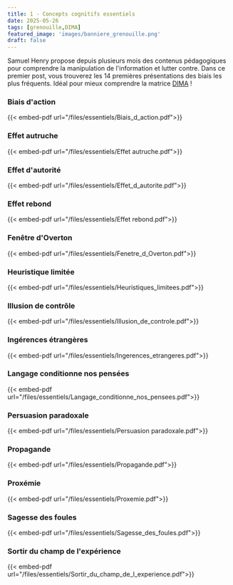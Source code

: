 ```yaml
---
title: 1 - Concepts cognitifs essentiels
date: 2025-05-26
tags: [grenouille,DIMA]
featured_image: 'images/banniere_grenouille.png'
draft: false
---
```


Samuel Henry propose depuis plusieurs mois des contenus pédagogiques pour comprendre la manipulation de l'information et lutter contre.
Dans ce premier post, vous trouverez les 14 premières présentations des biais les plus fréquents.
Idéal pour mieux comprendre la matrice [DIMA](https://m82-project.org/ressources/framework_dima_presentation:) !

### Biais d'action

{{< embed-pdf url="/files/essentiels/Biais_d_action.pdf">}}

### Effet autruche

{{< embed-pdf url="/files/essentiels/Effet autruche.pdf">}}

### Effet d'autorité

{{< embed-pdf url="/files/essentiels/Effet_d_autorite.pdf">}}

### Effet rebond

{{< embed-pdf url="/files/essentiels/Effet rebond.pdf">}}

### Fenêtre d'Overton

{{< embed-pdf url="/files/essentiels/Fenetre_d_Overton.pdf">}}

### Heuristique limitée

{{< embed-pdf url="/files/essentiels/Heuristiques_limitees.pdf">}}

### Illusion de contrôle

{{< embed-pdf url="/files/essentiels/Illusion_de_controle.pdf">}}

### Ingérences étrangères

{{< embed-pdf url="/files/essentiels/Ingerences_etrangeres.pdf">}}

### Langage conditionne nos pensées

{{< embed-pdf url="/files/essentiels/Langage_conditionne_nos_pensees.pdf">}}

### Persuasion paradoxale

{{< embed-pdf url="/files/essentiels/Persuasion paradoxale.pdf">}}

### Propagande

{{< embed-pdf url="/files/essentiels/Propagande.pdf">}}

### Proxémie

{{< embed-pdf url="/files/essentiels/Proxemie.pdf">}}

### Sagesse des foules

{{< embed-pdf url="/files/essentiels/Sagesse_des_foules.pdf">}}

### Sortir du champ de l'expérience

{{< embed-pdf url="/files/essentiels/Sortir_du_champ_de_l_experience.pdf">}}
